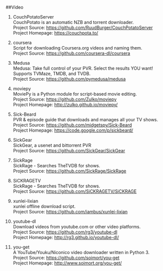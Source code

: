 ##Video

1. CouchPotatoServer  
CouchPotato is an automatic NZB and torrent downloader.  
Project Source: https://github.com/RuudBurger/CouchPotatoServer  
Project Homepage: https://couchpota.to/

1. coursera  
Script for downloading Coursera.org videos and naming them.  
Project Source: https://github.com/coursera-dl/coursera  

1. Medusa  
Medusa: Take full control of your PVR.  Select the results YOU want! Supports TVMaze, TMDB, and TVDB.  
Project Source: https://github.com/pymedusa/medusa

1. moviepy   
MoviePy is a Python module for script-based movie editing.  
Project Source: https://github.com/Zulko/moviepy  
Project Homepage: http://zulko.github.io/moviepy/

1. Sick-Beard  
PVR & episode guide that downloads and manages all your TV shows.  
Project Source: https://github.com/midgetspy/Sick-Beard  
Project Homepage: https://code.google.com/p/sickbeard/

1. SickGear  
SickGear, a usenet and bittorrent PVR  
Project Source: https://github.com/SickGear/SickGear

1. SickRage  
SickRage - Searches TheTVDB for shows.    
Project Source: https://github.com/SickRage/SickRage

1. SiCKRAGETV  
SickRage - Searches TheTVDB for shows.    
Project Source: https://github.com/SiCKRAGETV/SiCKRAGE

1. xunlei-lixian  
xunlei offline download script.  
Project Source: https://github.com/iambus/xunlei-lixian   

1. youtube-dl  
Download videos from youtube.com or other video platforms.  
Project Source: https://github.com/rg3/youtube-dl  
Project Homepage: http://rg3.github.io/youtube-dl/

1. you-get   
A YouTube/Youku/Niconico video downloader written in Python 3.   
Project Source: https://github.com/soimort/you-get   
Project Homepage: http://www.soimort.org/you-get/   
